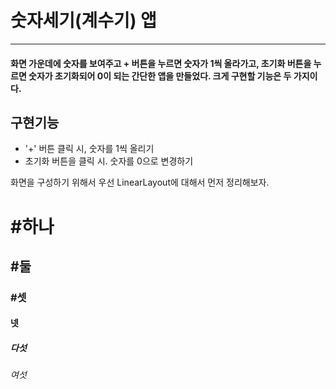 <br>

<br>

숫자세기(계수기) 앱
===
---

#### 화면 가운데에 숫자를 보여주고 + 버튼을 누르면 숫자가 1씩 올라가고, 초기화 버튼을 누르면 숫자가 초기화되어 0이 되는 간단한 앱을 만들었다.  크게 구현할 기능은 두 가지이다.

## 구현기능

* '+' 버튼 클릭 시, 숫자를 1씩 올리기
* 초기화 버튼을 클릭 시. 숫자를 0으로 변경하기

화면을 구성하기 위해서 우선 LinearLayout에 대해서 먼저 정리해보자.

# #하나

## #둘

### #셋

#### 넷

##### 다섯

###### 여섯


```python

```
